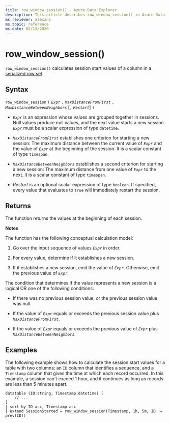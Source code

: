 ```yaml
---
title: row_window_session() - Azure Data Explorer
description: This article describes row_window_session() in Azure Data Explorer.
ms.reviewer: alexans
ms.topic: reference
ms.date: 02/13/2020
---
```

# row_window_session()

`row_window_session()` calculates session start values of a column in a [serialized row set](./windowsfunctions.md#serialized-row-set).

## Syntax

`row_window_session` `(` *`Expr`* `,` *`MaxDistanceFromFirst`* `,` *`MaxDistanceBetweenNeighbors`* [`,` *`Restart`*] `)`

* *`Expr`* is an expression whose values are grouped together in sessions.
  Null values produce null values, and the next value starts a new session.
  *`Expr`* must be a scalar expression of type `datetime`.

* *`MaxDistanceFromFirst`* establishes one criterion for starting a new session:
  The maximum distance between the current value of *`Expr`* and the value of
  *`Expr`* at the beginning of the session.
  It is a scalar constant of type `timespan`.

* *`MaxDistanceBetweenNeighbors`* establishes a second criterion for starting a new session:
  The maximum distance from one value of *`Expr`* to the next.
  It is a scalar constant of type `timespan`.

* *Restart* is an optional scalar expression of type `boolean`. If specified,
  every value that evaluates to `true` will immediately restart the session.

## Returns

The function returns the values at the beginning of each session.

**Notes**

The function has the following conceptual calculation model:

1. Go over the input sequence of values *`Expr`* in order.

1. For every value, determine if it establishes a new session.

1. If it establishes a new session, emit the value of *`Expr`*. Otherwise, emit the previous value of *`Expr`*.

The condition that determines if the value represents a new session is
a logical OR one of the following conditions:

* If there was no previous session value, or the previous session value was null.

* If the value of *`Expr`* equals or exceeds the previous session value plus
  *`MaxDistanceFromFirst`*.

* If the value of *`Expr`* equals or exceeds the previous value of *`Expr`*
  plus *`MaxDistanceBetweenNeighbors`*.

## Examples

The following example shows how to calculate the session start values for a table
with two columns: an `ID` column that identifies a sequence, and a `Timestamp`
column that gives the time at which each record occurred. In this example,
a session can't exceed 1 hour, and it continues as long as records are less than
5 minutes apart.

```kusto
datatable (ID:string, Timestamp:datetime) [
    // ...
]
| sort by ID asc, Timestamp asc
| extend SessionStarted = row_window_session(Timestamp, 1h, 5m, ID != prev(ID))
```